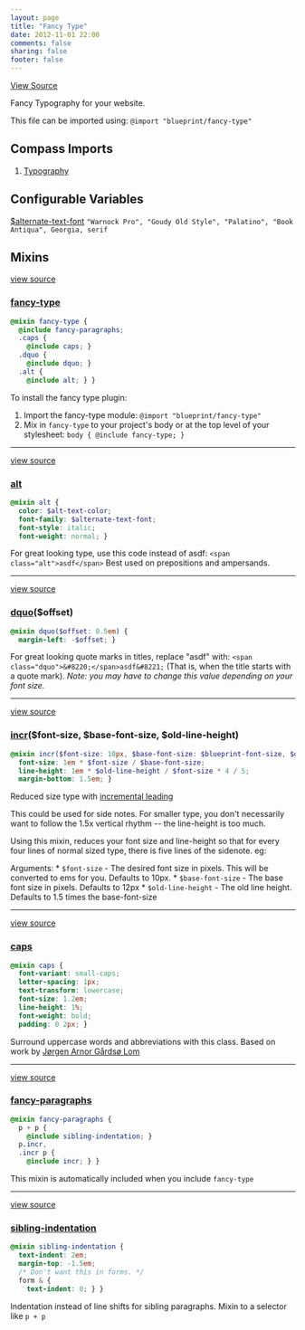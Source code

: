 ```yaml
---
layout: page
title: "Fancy Type"
date: 2012-11-01 22:00
comments: false
sharing: false
footer: false
---
```

<a class="lsf-icon" title="github" href="https://github.com/Compass/compass-blueprint/blob/master/framework/blueprint/stylesheets/blueprint/_fancy-type.scss">View Source</a>

Fancy Typography for your website.

This file can be imported using: `@import "blueprint/fancy-type"`

## Compass Imports

1. [Typography](http://compass-style.org/reference/blueprint/typography/)

## Configurable Variables <a class="lsf-icon" title="help" href="/help/tutorials/configurable-variables/"></a>

<span id="const-alternate-text-font"></span>
[$alternate-text-font](#const-alternate-text-font) `"Warnock Pro", "Goudy Old Style", "Palatino", "Book Antiqua", Georgia, serif`

## Mixins

<a href="#mixin-fancy-type-source" rel="view source">view source</a>
<span id="mixin-fancy-type"></span>
### [fancy-type](#mixin-fancy-type)
``` scss
@mixin fancy-type {
  @include fancy-paragraphs;
  .caps {
    @include caps; }
  .dquo {
    @include dquo; }
  .alt {
    @include alt; } }
```

To install the fancy type plugin:

1. Import the fancy-type module: `@import "blueprint/fancy-type"`
2. Mix in `fancy-type` to your project's body or at the top level of your stylesheet:
`body { @include fancy-type; }`

---

<a href="#mixin-alt-source" rel="view source">view source</a>
<span id="mixin-alt"></span>
### [alt](#mixin-alt)
``` scss
@mixin alt {
  color: $alt-text-color;
  font-family: $alternate-text-font;
  font-style: italic;
  font-weight: normal; }
```

For great looking type, use this code instead of asdf: `<span class="alt">asdf</span>` Best used on prepositions and ampersands.

---

<a href="#mixin-dquo-source" rel="view source">view source</a>
<span id="mixin-dquo"></span>
### [dquo](#mixin-dquo)($offset)
``` scss
@mixin dquo($offset: 0.5em) {
  margin-left: -$offset; }
```
For great looking quote marks in titles, replace "asdf" with: `<span class="dquo">&#8220;</span>asdf&#8221;` (That is, when the title starts with a quote mark). *Note: you may have to change this value depending on your font size.*

---

<a href="#mixin-incr-source" rel="view source">view source</a>
<span id="mixin-incr"></span>
### [incr](#mixin-incr)($font-size, $base-font-size, $old-line-height)
```scss
@mixin incr($font-size: 10px, $base-font-size: $blueprint-font-size, $old-line-height: $base-font-size * 1.5) {
  font-size: 1em * $font-size / $base-font-size;
  line-height: 1em * $old-line-height / $font-size * 4 / 5;
  margin-bottom: 1.5em; }
```

Reduced size type with [incremental leading](http://www.markboulton.co.uk/journal/incremental-leading)

This could be used for side notes. For smaller type, you don't necessarily want to follow the 1.5x vertical rhythm -- the line-height is too much.

Using this mixin, reduces your font size and line-height so that for every four lines of normal sized type, there is five lines of the sidenote. eg:

Arguments: * `$font-size` - The desired font size in pixels. This will be converted to ems for you. Defaults to 10px. * `$base-font-size` - The base font size in pixels. Defaults to 12px * `$old-line-height` - The old line height. Defaults to 1.5 times the base-font-size

---

<a href="#mixin-caps-source" rel="view source">view source</a>
<span id="mixin-caps"></span>
### [caps](#mixin-caps)
``` scss
@mixin caps {
  font-variant: small-caps;
  letter-spacing: 1px;
  text-transform: lowercase;
  font-size: 1.2em;
  line-height: 1%;
  font-weight: bold;
  padding: 0 2px; }
```

Surround uppercase words and abbreviations with this class. Based on work by [Jørgen Arnor Gårdsø Lom](http://twistedintellect.com/)

---

<a href="#mixin-fancy-paragraphs-source" rel="view source">view source</a>
<span id="mixin-fancy-paragraphs"></span>
### [fancy-paragraphs](#mixin-fancy-paragraphs)
``` scss
@mixin fancy-paragraphs {
  p + p {
    @include sibling-indentation; }
  p.incr,
  .incr p {
    @include incr; } }
```

This mixin is automatically included when you include `fancy-type`

---

<a href="#mixin-sibling-indentation-source" rel="view source">view source</a>
<span id="mixin-sibling-indentation"></span>
### [sibling-indentation](#mixin-sibling-indentation)
``` scss
@mixin sibling-indentation {
  text-indent: 2em;
  margin-top: -1.5em;
  /* Don't want this in forms. */
  form & {
    text-indent: 0; } }
```

Indentation instead of line shifts for sibling paragraphs. Mixin to a selector like `p + p`